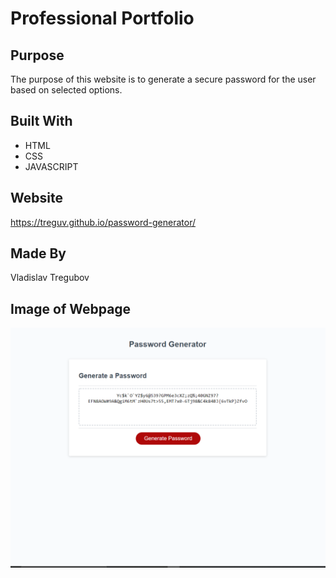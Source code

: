 # Professional Portfolio

## Purpose
The purpose of this website is to generate a secure password for the user based on selected options.

## Built With
* HTML
* CSS
* JAVASCRIPT

## Website
https://treguv.github.io/password-generator/

## Made By
Vladislav Tregubov
## Image of Webpage
![Image of webpage](/assets/images/webpage-screenshot.png)
